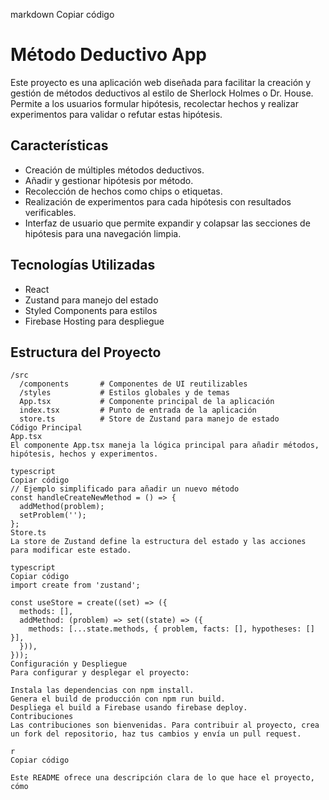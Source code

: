 markdown
Copiar código
# Método Deductivo App

Este proyecto es una aplicación web diseñada para facilitar la creación y gestión de métodos deductivos al estilo de Sherlock Holmes o Dr. House. Permite a los usuarios formular hipótesis, recolectar hechos y realizar experimentos para validar o refutar estas hipótesis.

## Características

- Creación de múltiples métodos deductivos.
- Añadir y gestionar hipótesis por método.
- Recolección de hechos como chips o etiquetas.
- Realización de experimentos para cada hipótesis con resultados verificables.
- Interfaz de usuario que permite expandir y colapsar las secciones de hipótesis para una navegación limpia.

## Tecnologías Utilizadas

- React
- Zustand para manejo del estado
- Styled Components para estilos
- Firebase Hosting para despliegue

## Estructura del Proyecto

```plaintext
/src
  /components       # Componentes de UI reutilizables
  /styles           # Estilos globales y de temas
  App.tsx           # Componente principal de la aplicación
  index.tsx         # Punto de entrada de la aplicación
  store.ts          # Store de Zustand para manejo de estado
Código Principal
App.tsx
El componente App.tsx maneja la lógica principal para añadir métodos, hipótesis, hechos y experimentos.

typescript
Copiar código
// Ejemplo simplificado para añadir un nuevo método
const handleCreateNewMethod = () => {
  addMethod(problem);
  setProblem('');
};
Store.ts
La store de Zustand define la estructura del estado y las acciones para modificar este estado.

typescript
Copiar código
import create from 'zustand';

const useStore = create((set) => ({
  methods: [],
  addMethod: (problem) => set((state) => ({
    methods: [...state.methods, { problem, facts: [], hypotheses: [] }],
  })),
}));
Configuración y Despliegue
Para configurar y desplegar el proyecto:

Instala las dependencias con npm install.
Genera el build de producción con npm run build.
Despliega el build a Firebase usando firebase deploy.
Contribuciones
Las contribuciones son bienvenidas. Para contribuir al proyecto, crea un fork del repositorio, haz tus cambios y envía un pull request.

r
Copiar código

Este README ofrece una descripción clara de lo que hace el proyecto, cómo 
